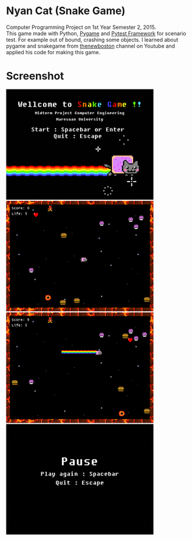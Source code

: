 # Nyan Cat (Snake Game)
Computer Programming Project on 1st Year Semester 2, 2015. <br/>
This game made with Python, [Pygame](http://www.pygame.org/) and [Pytest Framework](https://doc.pytest.org/) for scenario test. For example out of bound, crashing some objects. I learned about pygame and snakegame from 
[thenewboston](https://www.youtube.com/channel/UCJbPGzawDH1njbqV-D5HqKw) channel on Youtube and applied his code for making this game. 

# Screenshot

<img src="https://github.com/arsura/Nyan-Cake-Snake-Game-Pygame/blob/master/Screenshot/screenshot_1.png" width="400" height="300"> 
<img src="https://github.com/arsura/Nyan-Cake-Snake-Game-Pygame/blob/master/Screenshot/screenshot_2.png" width="400" height="300"> 
<img src="https://github.com/arsura/Nyan-Cake-Snake-Game-Pygame/blob/master/Screenshot/screenshot_3.png" width="400" height="300">
<img src="https://github.com/arsura/Nyan-Cake-Snake-Game-Pygame/blob/master/Screenshot/screenshot_4.png" width="400" height="300">
